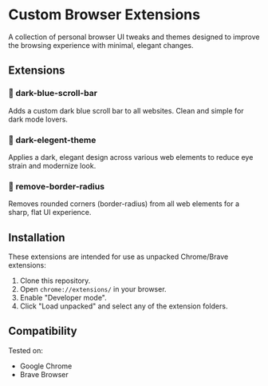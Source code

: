 # Custom Browser Extensions

A collection of personal browser UI tweaks and themes designed to improve the browsing experience with minimal, elegant changes.

## Extensions

### 🌌 dark-blue-scroll-bar
Adds a custom dark blue scroll bar to all websites. Clean and simple for dark mode lovers.

### 🎨 dark-elegent-theme
Applies a dark, elegant design across various web elements to reduce eye strain and modernize look.

### 🔲 remove-border-radius
Removes rounded corners (border-radius) from all web elements for a sharp, flat UI experience.

## Installation

These extensions are intended for use as unpacked Chrome/Brave extensions:

1. Clone this repository.
2. Open `chrome://extensions/` in your browser.
3. Enable "Developer mode".
4. Click "Load unpacked" and select any of the extension folders.

## Compatibility

Tested on:
- Google Chrome
- Brave Browser
